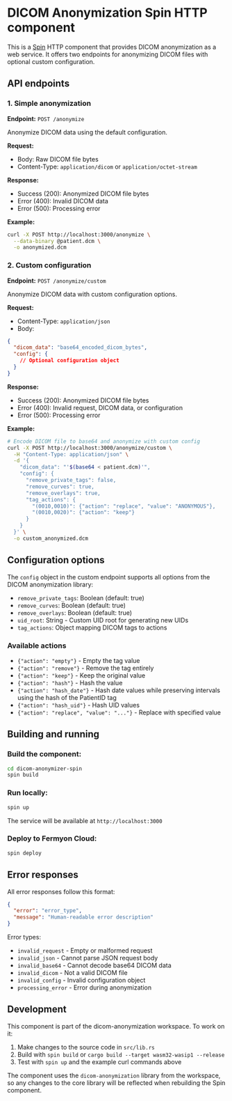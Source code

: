 # DICOM Anonymization Spin HTTP component

This is a [Spin](https://spinframework.dev) HTTP component that provides DICOM anonymization as a web service. It offers two endpoints for anonymizing DICOM files with optional custom configuration.

## API endpoints

### 1. Simple anonymization

**Endpoint:** `POST /anonymize`

Anonymize DICOM data using the default configuration.

**Request:**
- Body: Raw DICOM file bytes
- Content-Type: `application/dicom` or `application/octet-stream`

**Response:**
- Success (200): Anonymized DICOM file bytes
- Error (400): Invalid DICOM data
- Error (500): Processing error

**Example:**
```bash
curl -X POST http://localhost:3000/anonymize \
  --data-binary @patient.dcm \
  -o anonymized.dcm
```

### 2. Custom configuration

**Endpoint:** `POST /anonymize/custom`

Anonymize DICOM data with custom configuration options.

**Request:**
- Content-Type: `application/json`
- Body:
```json
{
  "dicom_data": "base64_encoded_dicom_bytes",
  "config": {
    // Optional configuration object
  }
}
```

**Response:**
- Success (200): Anonymized DICOM file bytes
- Error (400): Invalid request, DICOM data, or configuration
- Error (500): Processing error

**Example:**
```bash
# Encode DICOM file to base64 and anonymize with custom config
curl -X POST http://localhost:3000/anonymize/custom \
  -H "Content-Type: application/json" \
  -d '{
    "dicom_data": "'$(base64 < patient.dcm)'",
    "config": {
      "remove_private_tags": false,
      "remove_curves": true,
      "remove_overlays": true,
      "tag_actions": {
        "(0010,0010)": {"action": "replace", "value": "ANONYMOUS"},
        "(0010,0020)": {"action": "keep"}
      }
    }
  }' \
  -o custom_anonymized.dcm
```

## Configuration options

The `config` object in the custom endpoint supports all options from the DICOM anonymization library:

- `remove_private_tags`: Boolean (default: true)
- `remove_curves`: Boolean (default: true)
- `remove_overlays`: Boolean (default: true)
- `uid_root`: String - Custom UID root for generating new UIDs
- `tag_actions`: Object mapping DICOM tags to actions

### Available actions

- `{"action": "empty"}` - Empty the tag value
- `{"action": "remove"}` - Remove the tag entirely
- `{"action": "keep"}` - Keep the original value
- `{"action": "hash"}` - Hash the value
- `{"action": "hash_date"}` - Hash date values while preserving intervals using the hash of the PatientID tag
- `{"action": "hash_uid"}` - Hash UID values
- `{"action": "replace", "value": "..."}` - Replace with specified value

## Building and running

### Build the component:
```bash
cd dicom-anonymizer-spin
spin build
```

### Run locally:
```bash
spin up
```

The service will be available at `http://localhost:3000`

### Deploy to Fermyon Cloud:
```bash
spin deploy
```

## Error responses

All error responses follow this format:
```json
{
  "error": "error_type",
  "message": "Human-readable error description"
}
```

Error types:
- `invalid_request` - Empty or malformed request
- `invalid_json` - Cannot parse JSON request body
- `invalid_base64` - Cannot decode base64 DICOM data
- `invalid_dicom` - Not a valid DICOM file
- `invalid_config` - Invalid configuration object
- `processing_error` - Error during anonymization

## Development

This component is part of the dicom-anonymization workspace. To work on it:

1. Make changes to the source code in `src/lib.rs`
2. Build with `spin build` or `cargo build --target wasm32-wasip1 --release`
3. Test with `spin up` and the example curl commands above

The component uses the `dicom-anonymization` library from the workspace, so any changes to the core library will be reflected when rebuilding the Spin component.
